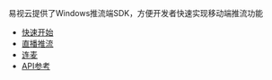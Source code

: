 易视云提供了Windows推流端SDK，方便开发者快速实现移动端推流功能

* [快速开始](live/quickstart.md)
* [直播推流](live/live.md)
* [连麦](live/rtc.md)
* [API参考](live/api.md)

